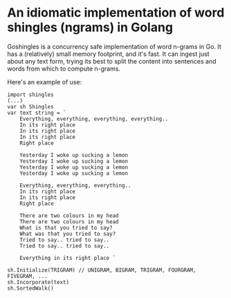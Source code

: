 # An idiomatic implementation of word shingles (ngrams) in Golang #

Goshingles is a concurrency safe implementation of word n-grams in Go. It has a (relatively) small memory footprint, and it's fast. It can ingest just about any text form, trying its best to split the content into sentences and words from which to compute n-grams.

Here's an example of use:

    import shingles
    (...)
    var sh Shingles
    var text string = `
        Everything, everything, everything, everything..
        In its right place
        In its right place
        In its right place
        Right place

        Yesterday I woke up sucking a lemon
        Yesterday I woke up sucking a lemon
        Yesterday I woke up sucking a lemon
        Yesterday I woke up sucking a lemon

        Everything, everything, everything..
        In its right place
        In its right place
        Right place

        There are two colours in my head
        There are two colours in my head
        What is that you tried to say?
        What was that you tried to say?
        Tried to say.. tried to say..
        Tried to say.. tried to say..

        Everything in its right place `

    sh.Initialize(TRIGRAM) // UNIGRAM, BIGRAM, TRIGRAM, FOURGRAM, FIVEGRAM, ...
    sh.Incorporate(text)
    sh.SortedWalk()